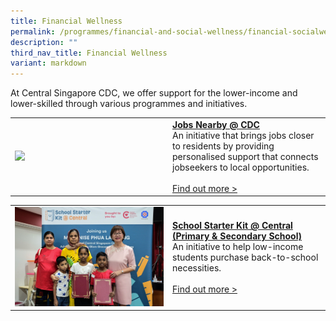 ```yaml
---
title: Financial Wellness
permalink: /programmes/financial-and-social-wellness/financial-socialwellness/
description: ""
third_nav_title: Financial Wellness
variant: markdown
---
```

At Central Singapore CDC, we offer support for the lower-income and lower-skilled through various programmes and initiatives.


<table border="0" width="100%">
	<tbody><tr>
		<td width="50%">
			<img src="/images/Jobs Nearby @ CDC Logo File.jpg">
		</td>
		<td width="50%">
			<a href="/programmes/financial-and-social-wellness/jobs-nearby-central"><b>Jobs Nearby @ CDC</b></a><br>
An initiative that brings jobs closer to residents by providing personalised support that connects jobseekers to local opportunities.
			<br><br><a href="/programmes/financial-and-social-wellness/jobs-nearby-central/">Find out more &gt;</a>
		</td>
	</tr>
</tbody></table>



<table border="0" width="100%">
	<tbody><tr>
		<td width="50%">
			<img src="/images/SSK.jpg">
		</td>
		<td width="50%">
			<a href="/programmes/financial-and-social-wellness/school-starter-kit/"><b>School Starter Kit @ Central (Primary &amp; Secondary School)</b></a><br>
An initiative to help low-income students purchase back-to-school necessities.
			<br><br><a href="/programmes/financial-and-social-wellness/school-starter-kit-primaryschool">Find out more &gt;</a>
		</td>
	</tr>
</tbody></table>